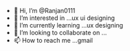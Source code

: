 - 👋 Hi, I’m @Ranjan0111
- 👀 I’m interested in ...ux ui designing 
- 🌱 I’m currently learning ...ux designing
- 💞️ I’m looking to collaborate on ...
- 📫 How to reach me ...gmail

<!---
Ranjan0111/Ranjan0111 is a ✨ special ✨ repository because its `README.md` (this file) appears on your GitHub profile.
You can click the Preview link to take a look at your changes.
--->
